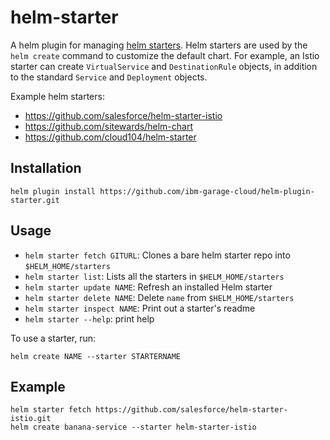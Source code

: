 # helm-starter

A helm plugin for managing [helm starters](https://helm.sh/docs/developing_charts/#chart-starter-packs). Helm starters
are used by the `helm create` command to customize the default chart. For example, an Istio starter can create
`VirtualService` and `DestinationRule` objects, in addition to the standard `Service` and `Deployment` objects.

Example helm starters:

* <https://github.com/salesforce/helm-starter-istio>
* <https://github.com/sitewards/helm-chart>
* <https://github.com/cloud104/helm-starter>

## Installation

```shell
helm plugin install https://github.com/ibm-garage-cloud/helm-plugin-starter.git
```

## Usage

* `helm starter fetch GITURL`: Clones a bare helm starter repo into `$HELM_HOME/starters`
* `helm starter list`: Lists all the starters in `$HELM_HOME/starters`
* `helm starter update NAME`: Refresh an installed Helm starter
* `helm starter delete NAME`: Delete `name` from `$HELM_HOME/starters`
* `helm starter inspect NAME`: Print out a starter's readme
* `helm starter --help`: print help

To use a starter, run:

```shell
helm create NAME --starter STARTERNAME
```

## Example

```shell
helm starter fetch https://github.com/salesforce/helm-starter-istio.git
helm create banana-service --starter helm-starter-istio
```
